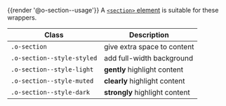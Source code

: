 {{render '@o-section--usage'}} A [`<section>` element](https://developer.mozilla.org/en-US/docs/Web/HTML/Element/section) is suitable for these wrappers.

| Class | Description
| - | - |
| `.o-section` | give extra space to content |
| `.o-section--style-styled` | add full-width background |
| `.o-section--style-light` | __gently__ highlight content |
| `.o-section--style-muted` | __clearly__ highlight content |
| `.o-section--style-dark` | __strongly__ highlight content |

<script>
/* To open external links in new window */
Array.from(document.links)
  .filter(link => link.hostname != window.location.hostname)
  .forEach(link => link.target = '_blank');
</script>
